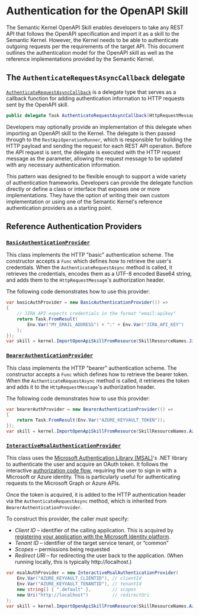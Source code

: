 # Authentication for the OpenAPI Skill

The Semantic Kernel OpenAPI Skill enables developers to take any REST API that follows the OpenAPI specification and import it as a skill to the Semantic Kernel. However, the Kernel needs to be able to authenticate outgoing requests per the requirements of the target API. This document outlines the authentication model for the OpenAPI skill as well as the reference implementations provided by the Semantic Kernel.

## The `AuthenticateRequestAsyncCallback` delegate

[`AuthenticateRequestAsyncCallback`](AuthenticateRequestAsyncCallback.cs) is a delegate type that serves as a callback function for adding authentication information to HTTP requests sent by the OpenAPI skill.

```csharp
public delegate Task AuthenticateRequestAsyncCallback(HttpRequestMessage request);
```

Developers may optionally provide an implementation of this delegate when importing an OpenAPI skill to the Kernel. The delegate is then passed through to the `RestApiOperationRunner`, which is responsible for building the HTTP payload and sending the request for each REST API operation. Before the API request is sent, the delegate is executed with the HTTP request message as the parameter, allowing the request message to be updated with any necessary authentication information.

This pattern was designed to be flexible enough to support a wide variety of authentication frameworks. Developers can provide the delegate function directly or define a class or interface that exposes one or more implementations. They have the option of writing their own custom implementation or using one of the Semantic Kernel's reference authentication providers as a starting point.

## Reference Authentication Providers

### [`BasicAuthenticationProvider`](./BasicAuthenticationProvider.cs)
This class implements the HTTP "basic" authentication scheme. The constructor accepts a `Func` which defines how to retrieve the user's credentials. When the `AuthenticateRequestAsync` method is called, it retrieves the credentials, encodes them as a UTF-8 encoded Base64 string, and adds them to the `HttpRequestMessage`'s authorization header.

The following code demonstrates how to use this provider:
```csharp
var basicAuthProvider = new BasicAuthenticationProvider(() =>
{
    // JIRA API expects credentials in the format "email:apikey"
    return Task.FromResult(
        Env.Var("MY_EMAIL_ADDRESS") + ":" + Env.Var("JIRA_API_KEY")
    );
});
var skill = kernel.ImportOpenApiSkillFromResource(SkillResourceNames.Jira, basicAuthProvider.AuthenticateRequestAsync);
```

### [`BearerAuthenticationProvider`](./BearerAuthenticationProvider.cs)
This class implements the HTTP "bearer" authentication scheme. The constructor accepts a `Func` which defines how to retrieve the bearer token. When the `AuthenticateRequestAsync` method is called, it retrieves the token and adds it to the `HttpRequestMessage`'s authorization header. 

The following code demonstrates how to use this provider:
```csharp
var bearerAuthProvider = new BearerAuthenticationProvider(() =>
{
    return Task.FromResult(Env.Var("AZURE_KEYVAULT_TOKEN"));
});
var skill = kernel.ImportOpenApiSkillFromResource(SkillResourceNames.AzureKeyVault, bearerAuthProvider.AuthenticateRequestAsync)
```

### [`InteractiveMsalAuthenticationProvider`](./InteractiveMsalAuthenticationProvider.cs)

This class uses the [Microsoft Authentication Library (MSAL)](https://learn.microsoft.com/en-us/azure/active-directory/develop/msal-overview)'s .NET library to authenticate the user and acquire an OAuth token. It follows the interactive [authorization code flow](https://learn.microsoft.com/en-us/azure/active-directory/develop/v2-oauth2-auth-code-flow), requiring the user to sign in with a Microsoft or Azure identity. This is particularly useful for authenticating requests to the Microsoft Graph or Azure APIs.

Once the token is acquired, it is added to the HTTP authentication header via the `AuthenticateRequestAsync` method, which is inherited from `BearerAuthenticationProvider`.

To construct this provider, the caller must specify:
- *Client ID* – identifier of the calling application. This is acquired by [registering your application with the Microsoft Identity platform](https://learn.microsoft.com/en-us/azure/active-directory/develop/quickstart-register-app).
- *Tenant ID* – identifier of the target service tenant, or “common”
- *Scopes* – permissions being requested
- *Redirect URI* – for redirecting the user back to the application. (When running locally, this is typically  http://localhost.)

```csharp
var msalAuthProvider = new InteractiveMsalAuthenticationProvider(
    Env.Var("AZURE_KEYVAULT_CLIENTID"), // clientId
    Env.Var("AZURE_KEYVAULT_TENANTID"), // tenantId
    new string[] { ".default" },        // scopes
    new Uri("http://localhost")         // redirectUri
);
var skill = kernel.ImportOpenApiSkillFromResource(SkillResourceNames.AzureKeyVault, msalAuthProvider.AuthenticateRequestAsync)
```
